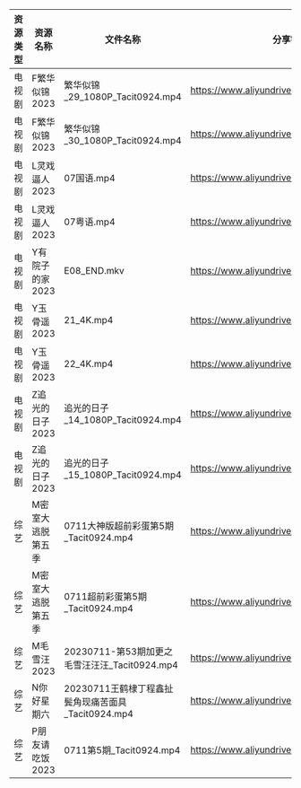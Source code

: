 | 资源类型 | 资源名称       | 文件名称                                 | 分享链接                                      | 更新时间       |
| ---- | ---------- | ------------------------------------ | ----------------------------------------- | ---------- |
| 电视剧  | F繁华似锦2023  | 繁华似锦_29_1080P_Tacit0924.mp4          | https://www.aliyundrive.com/s/nfqRpmX9zDs | 2023-07-12 |
| 电视剧  | F繁华似锦2023  | 繁华似锦_30_1080P_Tacit0924.mp4          | https://www.aliyundrive.com/s/nfqRpmX9zDs | 2023-07-12 |
| 电视剧  | L灵戏逼人2023  | 07国语.mp4                             | https://www.aliyundrive.com/s/5UduQoDNUX4 | 2023-07-12 |
| 电视剧  | L灵戏逼人2023  | 07粤语.mp4                             | https://www.aliyundrive.com/s/5UduQoDNUX4 | 2023-07-12 |
| 电视剧  | Y有院子的家2023 | E08_END.mkv                          | https://www.aliyundrive.com/s/Y4PrtcHPZ79 | 2023-07-12 |
| 电视剧  | Y玉骨遥2023   | 21_4K.mp4                            | https://www.aliyundrive.com/s/6XUEY7X9nW2 | 2023-07-12 |
| 电视剧  | Y玉骨遥2023   | 22_4K.mp4                            | https://www.aliyundrive.com/s/6XUEY7X9nW2 | 2023-07-12 |
| 电视剧  | Z追光的日子2023 | 追光的日子_14_1080P_Tacit0924.mp4         | https://www.aliyundrive.com/s/zzZYqa4urr9 | 2023-07-12 |
| 电视剧  | Z追光的日子2023 | 追光的日子_15_1080P_Tacit0924.mp4         | https://www.aliyundrive.com/s/zzZYqa4urr9 | 2023-07-12 |
| 综艺   | M密室大逃脱第五季  | 0711大神版超前彩蛋第5期_Tacit0924.mp4         | https://www.aliyundrive.com/s/KFCWQFSRon1 | 2023-07-12 |
| 综艺   | M密室大逃脱第五季  | 0711超前彩蛋第5期_Tacit0924.mp4            | https://www.aliyundrive.com/s/KFCWQFSRon1 | 2023-07-12 |
| 综艺   | M毛雪汪2023   | 20230711-第53期加更之毛雪汪汪汪_Tacit0924.mp4  | https://www.aliyundrive.com/s/asPqfgPRqAg | 2023-07-12 |
| 综艺   | N你好星期六     | 20230711王鹤棣丁程鑫扯鬓角现痛苦面具_Tacit0924.mp4 | https://www.aliyundrive.com/s/QGPr3eRo3pE | 2023-07-12 |
| 综艺   | P朋友请吃饭2023 | 0711第5期_Tacit0924.mp4                | https://www.aliyundrive.com/s/A2Z3HKrT65s | 2023-07-12 |
